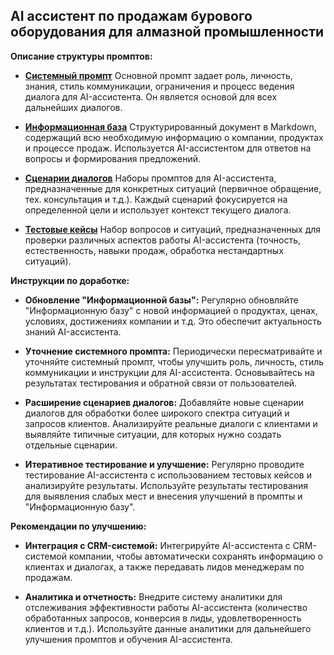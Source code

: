 ## AI ассистент по продажам бурового оборудования для алмазной промышленности
**Описание структуры промптов:**

- **[Системный промпт](sys_prompt.txt)** Основной промпт задает роль, личность, знания, стиль коммуникации, ограничения и процесс ведения диалога для AI-ассистента. Он является основой для всех дальнейших диалогов.

- **[Информационная база](knowledge_base.md)** Структурированный документ в Markdown, содержащий всю необходимую информацию о компании, продуктах и процессе продаж. Используется AI-ассистентом для ответов на вопросы и формирования предложений.

- **[Сценарии диалогов](dialogue_scenarios.md)** Наборы промптов для AI-ассистента, предназначенные для конкретных ситуаций (первичное обращение, тех. консультация и т.д.). Каждый сценарий фокусируется на определенной цели и использует контекст текущего диалога.

- **[Тестовые кейсы](test_cases.md)** Набор вопросов и ситуаций, предназначенных для проверки различных аспектов работы AI-ассистента (точность, естественность, навыки продаж, обработка нестандартных ситуаций).

**Инструкции по доработке:**

- **Обновление "Информационной базы":** Регулярно обновляйте "Информационную базу" с новой информацией о продуктах, ценах, условиях, достижениях компании и т.д. Это обеспечит актуальность знаний AI-ассистента.

- **Уточнение системного промпта:** Периодически пересматривайте и уточняйте системный промпт, чтобы улучшить роль, личность, стиль коммуникации и инструкции для AI-ассистента. Основывайтесь на результатах тестирования и обратной связи от пользователей.

- **Расширение сценариев диалогов:** Добавляйте новые сценарии диалогов для обработки более широкого спектра ситуаций и запросов клиентов. Анализируйте реальные диалоги с клиентами и выявляйте типичные ситуации, для которых нужно создать отдельные сценарии.

- **Итеративное тестирование и улучшение:** Регулярно проводите тестирование AI-ассистента с использованием тестовых кейсов и анализируйте результаты. Используйте результаты тестирования для выявления слабых мест и внесения улучшений в промпты и "Информационную базу".

**Рекомендации по улучшению:**

- **Интеграция с CRM-системой:** Интегрируйте AI-ассистента с CRM-системой компании, чтобы автоматически сохранять информацию о клиентах и диалогах, а также передавать лидов менеджерам по продажам.

- **Аналитика и отчетность:** Внедрите систему аналитики для отслеживания эффективности работы AI-ассистента (количество обработанных запросов, конверсия в лиды, удовлетворенность клиентов и т.д.). Используйте данные аналитики для дальнейшего улучшения промптов и обучения AI-ассистента.